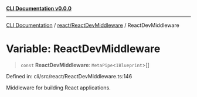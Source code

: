 [**CLI Documentation v0.0.0**](../../../README.md)

***

[CLI Documentation](../../../modules.md) / [react/ReactDevMiddleware](../README.md) / ReactDevMiddleware

# Variable: ReactDevMiddleware

> `const` **ReactDevMiddleware**: `MetaPipe`\<`IBlueprint`\>[]

Defined in: cli/src/react/ReactDevMiddleware.ts:146

Middleware for building React applications.
